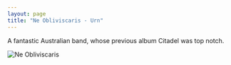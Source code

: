 ```yaml
---
layout: page
title: "Ne Obliviscaris - Urn"
---
```


A fantastic Australian band, whose previous album Citadel was top notch.

![Ne Obliviscaris]({{site.baseurl}}images/shirts/ne-obliviscaris.png)